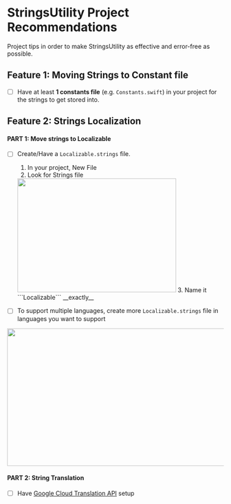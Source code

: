 # StringsUtility Project Recommendations
Project tips in order to make StringsUtility as effective and error-free as possible.

## Feature 1: Moving Strings to Constant file
- [ ] Have at least __1 constants file__ (e.g. ```Constants.swift```) in your project for the strings to get stored into.

## Feature 2: Strings Localization

#### PART 1: Move strings to Localizable
- [ ] Create/Have a ```Localizable.strings``` file.
    1. In your project, New File
    2. Look for Strings file
    <img src="https://github.com/SamuelFolledo/StringsUtility/blob/master/static/pics/localizableFile.gif" width="369" height="265">
    3. Name it ```Localizable``` __exactly__

- [ ] To support multiple languages, create more ```Localizable.strings``` file in languages you want to support
<img src="https://github.com/SamuelFolledo/StringsUtility/blob/master/static/gifs/multipleLocalizable.gif" width="640" height="320">

#### PART 2: String Translation
- [ ] Have [Google Cloud Translation API](https://console.cloud.google.com/apis/library/translate.googleapis.com?q=translation&project=go-makesite&folder&organizationId) setup